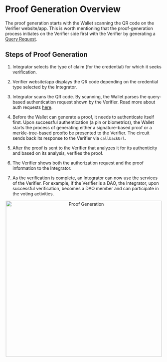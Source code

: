 # Proof Generation Overview
 
The proof generation starts with the Wallet scanning the QR code on the Verifier website/app. This is worth mentioning that the proof-generation process initiates on the Verifier side first with the Verifier by generating a [Query Request](../../../../verifier/verification-library/request-api-guide.md#query-based-request).
 
## Steps of Proof Generation
 
1. Integrator selects the type of claim (for the credential) for which it seeks verification.
 
2. Verifier website/app displays the QR code depending on the credential type selected by the Integrator.
 
3. Integrator scans the QR code. By scanning, the Wallet parses the query-based authentication request shown by the Verifier. Read more about auth requests [here](../iden3comm/auth-requests.md#type-of-authorization-requests).
 
4. Before the Wallet can generate a proof, it needs to authenticate itself first. Upon successful authentication (a pin or biometrics), the Wallet starts the process of generating either a signature-based proof or a merkle-tree-based proofto be presented to the Verifier. The circuit sends back its response to the Verifier via `callbackUrl`. 
 
6. After the proof is sent to the Verifier that analyzes it for its authenticity and based on its analysis, verifies the proof.
 
7. The Verifier shows both the authorization request and the proof information to the Integrator.
 
8. As the verification is complete, an Integrator can now use the services of the Verifier. For example, if the Verifier is a DAO, the Integrator, upon successful verification, becomes a DAO member and can participate in the voting activities. 
 

 <div align="center">
<img src= "../../../../../imgs/proof-generation.png" alt="Proof Generation" align="center" width="500"/>
</div>


